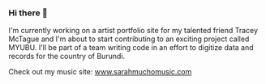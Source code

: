 ### Hi there 👋

<!--
**SJMucho/SJMucho** is a ✨ _special_ ✨ repository because its `README.md` (this file) appears on your GitHub profile.

Here are some ideas to get you started:

- 🔭 I’m currently working on ...
- 🌱 I’m currently learning ...
- 👯 I’m looking to collaborate on ...
- 🤔 I’m looking for help with ...
- 💬 Ask me about ...
- 📫 How to reach me: ...
- 😄 Pronouns: ...
- ⚡ Fun fact: ...
-->

I'm currently working on a artist portfolio site for my talented friend Tracey McTague and I'm about to start contributing to an exciting project called MYUBU. I'll be part of a team writing code in an effort to digitize data and records for the country of Burundi.

Check out my music site: www.sarahmuchomusic.com


